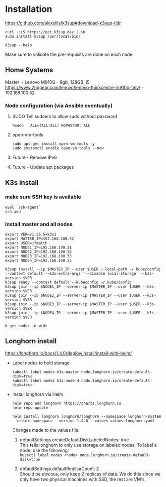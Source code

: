# Installation

https://github.com/alexellis/k3sup#download-k3sup-tldr

```
curl -sLS https://get.k3sup.dev | sh
sudo install k3sup /usr/local/bin/

k3sup --help
```

Make sure to validate the pre-requisits are done on each node

## Home Systems

Master = Lenovo M910Q - 8gb, 128GB, i5  https://www.2ndgear.com/lenovo/lenovo-thinkcentre-m910q-tiny/  - 192.168.100.52

### Node configuration (via **Ansible eventually**)

1. SUDO
    Tell sudoers to allow sudo without password
    ```
    %sudo   ALL=(ALL:ALL) NOPASSWD: ALL
    ```

2. open-vm-tools
    ```
    sudo apt-get install open-vm-tools -y
    sudo systemctl enable open-vm-tools --now
    ```

3. Future - Remove IPv6

4. Future - Update apt packages


## K3s install

### make sure SSH key is available
```
eval `ssh-agent`
ssh-add 
```

### Install master and all nodes
```
export VER=v1.25.5+k3s1
export MASTER_IP=192.168.100.52
export USER=jfmatth
export NODE1_IP=192.168.100.51
export NODE2_IP=192.168.100.54
export NODE3_IP=192.168.100.53
export NODE4_IP=192.168.100.55

k3sup install --ip $MASTER_IP --user $USER --local-path ~/.kube/config --context default --k3s-extra-args '--disable local-storage' --k3s-version $VER
k3sup ready --context default --kubeconfig ~/.kube/config
k3sup join --ip $NODE1_IP --server-ip $MASTER_IP --user $USER --k3s-version $VER
k3sup join --ip $NODE2_IP --server-ip $MASTER_IP --user $USER --k3s-version $VER
k3sup join --ip $NODE3_IP --server-ip $MASTER_IP --user $USER --k3s-version $VER
k3sup join --ip $NODE4_IP --server-ip $MASTER_IP --user $USER --k3s-version $VER

k get nodes -o wide
```

## Longhorn install 
https://longhorn.io/docs/1.4.0/deploy/install/install-with-helm/

- Label nodes to hold storage  
    ```
    kubectl label nodes k3s-master node.longhorn.io/create-default-disk=true
    kubectl label nodes k3s-node-4 node.longhorn.io/create-default-disk=true
    ```

- Install longhorn via Helm  
    ```
    helm repo add longhorn https://charts.longhorn.io
    helm repo update

    helm install longhorn longhorn/longhorn --namespace longhorn-system --create-namespace --version 1.4.0 --values values-longhorn.yaml
    ```

    Changes made to the values file:
    1. defaultSettings.createDefaultDiskLabeledNodes: true  
        This tells longhorn to only use storage on labeled nodes.  To label a node, use the following:  
        ```kubectl label nodes <node> node.longhorn.io/create-default-disk=true```

    2. defaultSettings.defaultReplicaCount: 2  
        Should be obvious, only keep 2 replicas of data.  We do this since we only have two physical machines with SSD, the rest are VM's.

